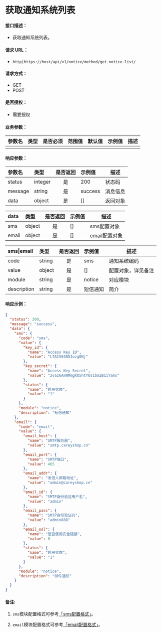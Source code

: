 # 获取通知系统列表

#### 接口描述：
- 获取通知系统列表。

#### 请求 URL：
- `http|https://host/api/v1/notice/method/get.notice.list/`

#### 请求方式：
- GET
- POST

#### 是否授权：
- 需要授权

#### 业务参数：
|参数名|类型|是否必须|范围值|默认值|示例值|描述|
|:----|:---|:---:|:-----|:-----|:-----|-----|
| | | | | | | | |

#### 响应参数：
|参数名|类型|是否返回|示例值|描述|
|:-----|:-----|:---:|:-----|-----|
|status |integer |是 |200 |状态码 |
|message |string |是 |success |消息信息 |
|data |object |是 |[] |返回对象 |

|data|类型|是否返回|示例值|描述|
|:-----|:-----|:---:|:-----|-----|
|sms |object |是 |[] |sms配置对象 |
|email |object |是 |[] |email配置对象 |

|sms&#124;email|类型|是否返回|示例值|描述|
|:-----|:-----|:---:|:-----|-----|
|code |string |是 |sms |通知系统编码 |
|value |object |是 |[] |配置对象，详见备注 |
|module |string |是 |notice |对应模块 |
|description |string |是 |短信通知 |简介 |

#### 响应示例：
```json
{
  "status": 200,
  "message": "success",
  "data": {
    "sms": {
      "code": "sms",
      "value": {
        "key_id": {
          "name": "Access Key ID",
          "value": "LTAIS84N5Iozg0Nj"
        },
        "key_secret": {
          "name": "Access Key Secret",
          "value": "2vaz6AmNMmgKO5htYUs1bm2B1iYams"
        },
        "status": {
          "name": "启用状态",
          "value": "1"
        }
      },
      "module": "notice",
      "description": "短信通知"
    },
    "email": {
      "code": "email",
      "value": {
        "email_host": {
          "name": "SMTP服务器",
          "value": "smtp.careyshop.cn"
        },
        "email_port": {
          "name": "SMTP端口",
          "value": 465
        },
        "email_addr": {
          "name": "发信人邮箱地址",
          "value": "admin@careyshop.cn"
        },
        "email_id": {
          "name": "SMTP身份验证用户名",
          "value": "admin"
        },
        "email_pass": {
          "name": "SMTP身份验证码",
          "value": "admin888"
        },
        "email_ssl": {
          "name": "是否使用安全链接",
          "value": 0
        },
        "status": {
          "name": "启用状态",
          "value": "1"
        }
      },
      "module": "notice",
      "description": "邮件通知"
    }
  }
}
```

#### 备注:
1. `sms`模块配置格式可参考[「sms配置格式」](https://doc.careyshop.cn/docs/admin_api/a-21528124161 "「sms配置格式」")。

2. `email`模块配置格式可参考[「email配置格式」](https://doc.careyshop.cn/docs/admin_api/a-21528124204 "「email配置格式」")。